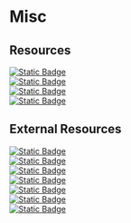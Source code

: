 # Misc
## Resources
[![Static Badge](https://img.shields.io/badge/Minecraft%20configs-%23164A12)](https://github.com/kareiku/misc/tree/main/minecraft/config)
<br>
[![Static Badge](https://img.shields.io/badge/Minecraft%20custom%20datapacks-%2311104A)](https://github.com/kareiku/misc/tree/main/minecraft/datapacks)
<br>
[![Static Badge](https://img.shields.io/badge/Minecraft%20resource%20list-%23FCC705)](https://github.com/kareiku/misc/tree/main/minecraft/resources.md)
<br>
[![Static Badge](https://img.shields.io/badge/Terraria%20mod%20list-%2332A852)](https://github.com/kareiku/misc/tree/main/terraria/mods.md)
## External Resources
[![Static Badge](https://img.shields.io/badge/Virtual-Key%20Codes-gray)](https://learn.microsoft.com/en-us/windows/win32/inputdev/virtual-key-codes)
<br>
[![Static Badge](https://img.shields.io/badge/TheDestruc7i0n%20Custom%20Crafter-black)](https://crafting.thedestruc7i0n.ca/)
<br>
[![Static Badge](https://img.shields.io/badge/Cemu%20Guide-%234287F5)](https://cemu.cfw.guide/)
<br>
[![Static Badge](https://img.shields.io/badge/Google%20Sorted%20Search-%23EB4034)](https://cse.google.com/cse?cx=4416977100c5544ee)
<br>
[![Static Badge](https://img.shields.io/badge/USB%20Helper%20Installer-white)](https://github.com/FailedShack/USBHelperInstaller/releases)
<br>
[![Static Badge](https://img.shields.io/badge/MusicMap-%23F29BA7)](https://musicmap.info)
<br>
[![Static Badge](https://img.shields.io/badge/%22Sheets%22%20Resume%20Template-%239BBCF2)](https://sheetsresume.com/resume-template/)
